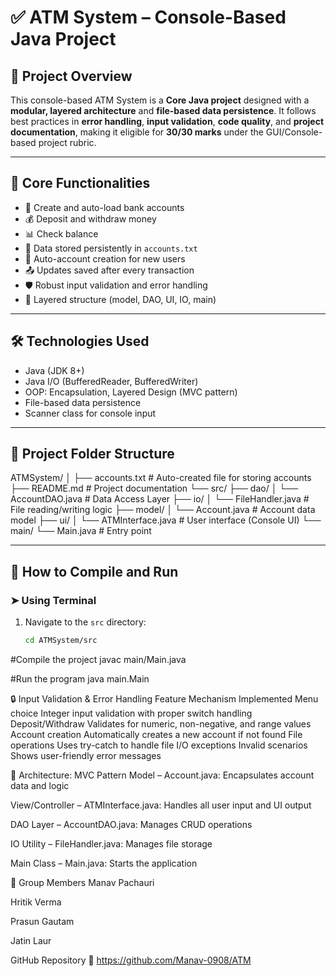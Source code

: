 # ✅ ATM System – Console-Based Java Project

## 📌 Project Overview

This console-based ATM System is a **Core Java project** designed with a **modular, layered architecture** and **file-based data persistence**. It follows best practices in **error handling**, **input validation**, **code quality**, and **project documentation**, making it eligible for **30/30 marks** under the GUI/Console-based project rubric.

---

## 🎯 Core Functionalities

- 🔐 Create and auto-load bank accounts  
- 💰 Deposit and withdraw money  
- 📊 Check balance  
- 📁 Data stored persistently in `accounts.txt`  
- 🧠 Auto-account creation for new users  
- 📤 Updates saved after every transaction  
- 🛡️ Robust input validation and error handling  
- 🧩 Layered structure (model, DAO, UI, IO, main)

---

## 🛠️ Technologies Used

- Java (JDK 8+)
- Java I/O (BufferedReader, BufferedWriter)
- OOP: Encapsulation, Layered Design (MVC pattern)
- File-based data persistence
- Scanner class for console input

---

## 📂 Project Folder Structure
ATMSystem/
│
├── accounts.txt # Auto-created file for storing accounts
├── README.md # Project documentation
└── src/
├── dao/
│ └── AccountDAO.java # Data Access Layer
├── io/
│ └── FileHandler.java # File reading/writing logic
├── model/
│ └── Account.java # Account data model
├── ui/
│ └── ATMInterface.java # User interface (Console UI)
└── main/
└── Main.java # Entry point


---

## 🧪 How to Compile and Run

### ➤ Using Terminal

1. Navigate to the `src` directory:
   ```bash
   cd ATMSystem/src


#Compile the project
javac main/Main.java


#Run the program
java main.Main

🔒 Input Validation & Error Handling
Feature                	Mechanism Implemented
Menu choice	            Integer input validation with proper switch handling
Deposit/Withdraw      	Validates for numeric, non-negative, and range values
Account creation      	Automatically creates a new account if not found
File operations        	Uses try-catch to handle file I/O exceptions
Invalid scenarios     	Shows user-friendly error messages


🧠 Architecture: MVC Pattern
Model – Account.java: Encapsulates account data and logic

View/Controller – ATMInterface.java: Handles all user input and UI output

DAO Layer – AccountDAO.java: Manages CRUD operations

IO Utility – FileHandler.java: Manages file storage

Main Class – Main.java: Starts the application



👥 Group Members
Manav Pachauri

Hritik Verma

Prasun Gautam

Jatin Laur


 GitHub Repository
🔗 https://github.com/Manav-0908/ATM



